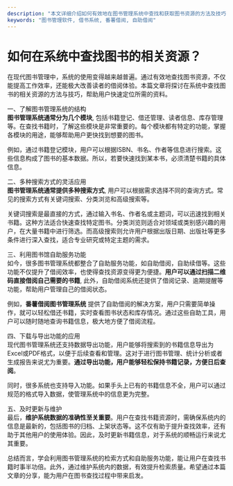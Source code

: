 ```yaml
---
description: "本文详细介绍如何有效地在图书管理系统中查找和获取图书资源的方法及技巧，提升用户体验。"
keywords: "图书管理软件, 借书系统, 番薯借阅, 自助借阅"
---
```

# 如何在系统中查找图书的相关资源？

在现代图书管理中，系统的使用变得越来越普遍。通过有效地查找图书资源，不仅能提高工作效率，还能极大改善读者的借阅体验。本篇文章将探讨在系统中查找图书的相关资源的方法与技巧，帮助用户快速定位所需的资料。

一、了解图书管理系统的结构  
**图书管理系统通常分为几个模块**, 包括书籍登记、借还管理、读者信息、库存管理等。在查找书籍时，了解这些模块是非常重要的。每个模块都有特定的功能，掌握各模块的用途，能够帮助用户更快找到想要的图书。

例如，通过书籍登记模块，用户可以根据ISBN、书名、作者等信息进行搜索。这些信息构成了图书的基本数据。所以，若要快速找到某本书，必须清楚书籍的具体信息。

二、多种搜索方式的灵活应用  
**图书管理系统通常提供多种搜索方式**, 用户可以根据需求选择不同的查询方式。常见的搜索方式有关键词搜索、分类浏览和高级搜索等。

关键词搜索是最直接的方式，通过输入书名、作者名或主题词，可以迅速找到相关书籍。这种方法适合快速查找特定图书。分类浏览则适合对领域或类别感兴趣的用户，在大量书籍中进行筛选。而高级搜索则允许用户根据出版日期、出版社等更多条件进行深入查找，适合专业研究或特定主题的需求。

三、利用图书馆自助服务功能  
如今，很多图书管理系统都整合了自助服务功能，如自助借阅，自助续借等。这些功能不仅提升了借阅效率，也使得查找资源变得更为便捷。**用户可以通过扫描二维码直接借阅自己需要的书籍**, 此外，自助借阅系统还提供了借阅记录、逾期提醒等功能，帮助用户管理自己的借阅状态。

例如，**番薯借阅图书管理系统** 提供了自助借阅的解决方案，用户只需要简单操作，就可以轻松借还书籍，实时查看图书状态和库存情况。通过这些自助工具，用户可以随时随地查询书籍信息，极大地方便了借阅流程。

四、下载与导出功能的应用  
现代图书管理系统还支持数据导出功能，用户能够将搜索到的书籍信息导出为Excel或PDF格式，以便于后续查看和管理。这对于进行图书管理、统计分析或者生成报告来说尤为重要。**通过导出功能，用户能够轻松保持书籍记录，方便日后查阅**。

同时，很多系统也支持导入功能。如果手头上已有的书籍信息不全，用户可以通过规范的格式导入数据，使管理系统中的信息更为完整。

五、及时更新与维护  
最后，**维护系统数据的准确性至关重要**。用户在查找书籍资源时，需确保系统内的信息是最新的，包括图书的归档、上架状态等。这不仅有助于提升查找效率，还有助于其他用户的使用体验。因此，及时更新书籍信息，对于系统的顺畅运行来说尤其重要。

总结而言，学会利用图书管理系统的检索方式和自助服务功能，能让用户在查找书籍时事半功倍。此外，通过维护系统内的数据，有效提升检索质量。希望通过本篇文章的分享，能为用户在图书查找过程中带来启发。
